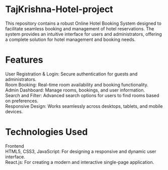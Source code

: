 # TajKrishna-Hotel-project
This repository contains a robust Online Hotel Booking System designed to facilitate seamless booking and management of hotel reservations. The system provides an intuitive interface for users and administrators, offering a complete solution for hotel management and booking needs.
# Features
User Registration & Login: Secure authentication for guests and administrators.  
Room Booking: Real-time room availability and booking functionality.  
Admin Dashboard: Manage rooms, bookings, and user information.  
Search and Filter: Advanced search options for users to find rooms based on preferences.  
Responsive Design: Works seamlessly across desktops, tablets, and mobile devices.  
# Technologies Used  
Frontend  
    HTML5, CSS3, JavaScript: For designing a responsive and dynamic user interface.    
    React.js: For creating a modern and interactive single-page application.
